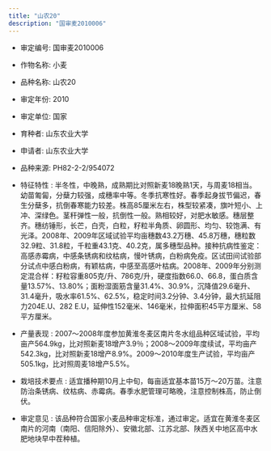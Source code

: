 ```yaml
---
title: "山农20"
description: "国审麦2010006"
---
```

* 审定编号:  国审麦2010006

*  作物名称:  小麦

*  品种名称:  山农20

*  审定年份:  2010

*  审定单位:  国家

* 育种者:  山东农业大学

*  申请者:  山东农业大学

*  品种来源:  PH82-2-2/954072

*  特征特性 : 
半冬性，中晚熟，成熟期比对照新麦18晚熟1天，与周麦18相当。幼苗匍匐，分蘖力较强，成穗率中等。冬季抗寒性好。春季起身拔节偏迟，春生分蘖多，抗倒春寒能力较差。株高85厘米左右，株型较紧凑，旗叶短小、上冲、深绿色。茎秆弹性一般，抗倒性一般。熟相较好，对肥水敏感。穗层整齐。穗纺锤形，长芒，白壳，白粒，籽粒半角质、卵圆形、均匀、较饱满、有光泽。2008年、2009年区域试验平均亩穗数43.2万穗、45.8万穗，穗粒数32.9粒、31.8粒，千粒重43.1克、40.2克，属多穗型品种。接种抗病性鉴定：高感赤霉病，中感条锈病和纹枯病，慢叶锈病，白粉病免疫。区试田间试验部分试点中感白粉病，有颖枯病，中感至高感叶枯病。2008年、2009年分别测定混合样：籽粒容重805克/升、786克/升，硬度指数66.0、66.8，蛋白质含量13.57%、13.80%；面粉湿面筋含量31.4%、30.9%，沉降值29.6毫升、31.4毫升，吸水率61.5%、62.5%，稳定时间3.2分钟、3.4分钟，最大抗延阻力204E.U、282 E.U，延伸性152毫米、146毫米，拉伸面积45平方厘米、58平方厘米。
 
*  产量表现 : 
2007～2008年度参加黄淮冬麦区南片冬水组品种区域试验，平均亩产564.9kg，比对照新麦18增产3.9％；2008～2009年度续试，平均亩产542.3kg，比对照新麦18增产8.9%。2009～2010年度生产试验，平均亩产505.1kg，比对照周麦18增产5.5%。

*  栽培技术要点 : 
适宜播种期10月上中旬，每亩适宜基本苗15万～20万苗。注意防治条锈病、纹枯病、赤霉病。春季水肥管理可略晚，注意控制株高，防止倒伏。

*  审定意见 : 
该品种符合国家小麦品种审定标准，通过审定。适宜在黄淮冬麦区南片的河南（南阳、信阳除外）、安徽北部、江苏北部、陕西关中地区高中水肥地块早中茬种植。　

